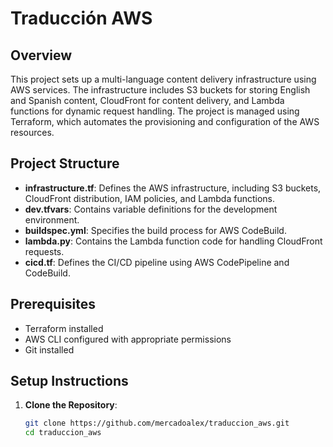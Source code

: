 # Traducción AWS

## Overview

This project sets up a multi-language content delivery infrastructure using AWS services. The infrastructure includes S3 buckets for storing English and Spanish content, CloudFront for content delivery, and Lambda functions for dynamic request handling. The project is managed using Terraform, which automates the provisioning and configuration of the AWS resources.

## Project Structure

- **infrastructure.tf**: Defines the AWS infrastructure, including S3 buckets, CloudFront distribution, IAM policies, and Lambda functions.
- **dev.tfvars**: Contains variable definitions for the development environment.
- **buildspec.yml**: Specifies the build process for AWS CodeBuild.
- **lambda.py**: Contains the Lambda function code for handling CloudFront requests.
- **cicd.tf**: Defines the CI/CD pipeline using AWS CodePipeline and CodeBuild.

## Prerequisites

- Terraform installed
- AWS CLI configured with appropriate permissions
- Git installed

## Setup Instructions

1. **Clone the Repository**:
   ```sh
   git clone https://github.com/mercadoalex/traduccion_aws.git
   cd traduccion_aws